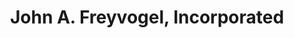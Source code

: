 ---
title: "John A. Freyvogel, Incorporated"
url: /pittsburgh/john-a-freyvogel-incorporated/
shop: Bestattungen
---